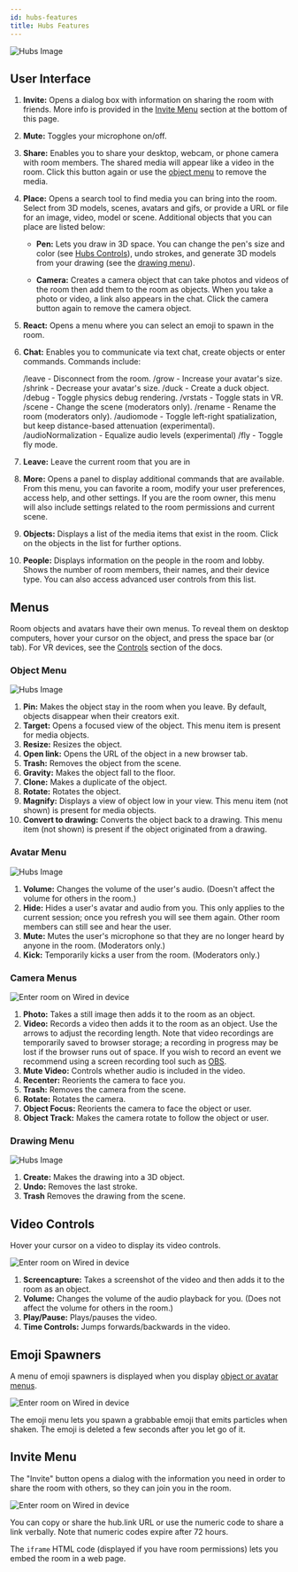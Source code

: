 ```yaml
---
id: hubs-features
title: Hubs Features
---
```


![Hubs Image](img/hubs-user-interface.png)

## User Interface

1. __Invite:__ Opens a dialog box with information on sharing the room with friends. More info is provided in the [Invite Menu](./hubs-features.html#invite-menu) section at the bottom of this page.

2. __Mute:__ Toggles your microphone on/off.

3. __Share:__ Enables you to share your desktop, webcam, or phone camera with room members. The shared media will appear like a video in the room. Click this button again or use the [object menu](./hubs-features.html#object-menu) to remove the media.

4. __Place:__ Opens a search tool to find media you can bring into the room. Select from 3D models, scenes, avatars and gifs, or provide a URL or file for an image, video, model or scene. Additional objects that you can place are listed below: 

    * __Pen:__ Lets you draw in 3D space. You can change the pen's size and color (see [Hubs Controls](./hubs-controls.html)), undo strokes, and generate 3D models from your drawing (see the [drawing menu](./hubs-features.html#drawing-menu)).

    * __Camera:__ Creates a camera object that can take photos and videos of the room then add them to the room as objects. When you take a photo or video, a link also appears in the chat. Click the camera button again to remove the camera object.

5. __React:__ Opens a menu where you can select an emoji to spawn in the room.

6. __Chat:__ Enables you to communicate via text chat, create objects or enter commands. Commands include:


    /leave - Disconnect from the room.
    /grow - Increase your avatar's size.
    /shrink - Decrease your avatar's size.
    /duck - Create a duck object.
    /debug - Toggle physics debug rendering.
    /vrstats - Toggle stats in VR.
    /scene <scene url> - Change the scene (moderators only).
    /rename <new name> - Rename the room (moderators only).
    /audiomode - Toggle left-right spatialization, but keep distance-based attenuation (experimental).
    /audioNormalization <factor> - Equalize audio levels (experimental)
    /fly - Toggle fly mode.

7. __Leave:__ Leave the current room that you are in 

8. __More:__ Opens a panel to display additional commands that are available. From this menu, you can favorite a room, modify your user preferences, access help, and other settings. If you are the room owner, this menu will also include settings related to the room permissions and current scene.

9. __Objects:__ Displays a list of the media items that exist in the room. Click on the objects in the list for further options.

10. __People:__ Displays information on the people in the room and lobby. Shows the number of room members, their names, and their device type. You can also access advanced user controls from this list.

## Menus 

Room objects and avatars have their own menus. To reveal them on desktop computers, hover your cursor on the object, and press the space bar (or tab). For VR devices, see the [Controls](./hubs-controls.html) section of the docs. 
 
### Object Menu

![Hubs Image](img/hubs-object-menu.jpeg)

1. __Pin:__  Makes the object stay in the room when you leave. By default, objects disappear when their creators exit.
2. __Target:__ Opens a focused view of the object. This menu item is present for media objects.
3. __Resize:__ Resizes the object.
4. __Open link:__ Opens the URL of the object in a new browser tab.
5. __Trash:__ Removes the object from the scene.
6. __Gravity:__ Makes the object fall to the floor.
7. __Clone:__ Makes a duplicate of the object.
8. __Rotate:__ Rotates the object.
9. __Magnify:__ Displays  a view of object low in your view. This menu item (not shown) is present for media objects.
10. __Convert to drawing:__ Converts the object back to a drawing. This menu item (not shown) is present if the object originated from a drawing.


### Avatar Menu

![Hubs Image](img/hubs-avatar-menu.jpeg)

1. __Volume:__ Changes the volume of the user's audio. (Doesn't affect the volume for others in the room.)
2. __Hide:__ Hides a user's avatar and audio from you. This only applies to the current session; once you refresh you will see them again. Other room members can still see and hear the user.
3. __Mute:__ Mutes the user's microphone so that they are no longer heard by anyone in the room. (Moderators only.)
4. __Kick:__ Temporarily kicks a user from the room. (Moderators only.)

### Camera Menus

![Enter room on Wired in device](img/hubs-camera-menu.jpeg)

1. __Photo:__ Takes a still image then adds it to the room as an object.
2. __Video:__ Records a video then adds it to the room as an object. Use the arrows to adjust the recording length. Note that video recordings are temporarily saved to browser storage; a recording in progress may be lost if the browser runs out  of space. If you wish to record an event we recommend using a screen recording tool such as [OBS](https://obsproject.com/).
3. __Mute Video:__ Controls whether audio is included in the video.
4. __Recenter:__ Reorients the camera to face you.
5. __Trash:__ Removes the camera from the scene.
6. __Rotate:__ Rotates the camera.
7. __Object Focus:__ Reorients the camera to face the object or user.
8. __Object Track:__ Makes the camera rotate to follow the object or user.


### Drawing Menu

![Hubs Image](img/hubs-drawing-menu.jpeg)

1. __Create:__ Makes the drawing into a 3D object.
2. __Undo:__ Removes the last stroke.
3. __Trash__ Removes the drawing from the scene.


## Video Controls

Hover your cursor on a video to display its video controls.

![Enter room on Wired in device](img/hubs-media-controls.jpeg)
1. __Screencapture:__ Takes a screenshot of the video and then adds it to the room as an object.
2. __Volume:__ Changes the volume of the audio playback for you. (Does not affect the volume for others in the room.)
3. __Play/Pause:__ Plays/pauses the video.
4. __Time Controls:__ Jumps forwards/backwards in the video.


## Emoji Spawners

A menu of emoji spawners is displayed when you display [object or avatar menus](./hubs-features.html#menus).

![Enter room on Wired in device](img/hubs-emoji-spawners.jpeg)

The emoji menu lets you spawn a grabbable emoji that emits particles when shaken. The emoji is deleted a few seconds after you let go of it.


## Invite Menu

The "Invite" button opens a dialog with the information you need in order to share the room with others, so they can join you in the room.

![Enter room on Wired in device](img/hubs-invite-dialogue.PNG)

You can copy or share the hub.link URL or use the numeric code to share a link verbally. Note that numeric codes expire after 72 hours.

The `iframe` HTML code (displayed if you have room permissions) lets you embed the room in a web page.

<!-- The "notify me" checkbox (displayed if you have room permissions) enables you to sign up for notifications that alert you when another user enters the room. You can sign up for notifications on your phone or desktop. You do not need to remain in the room to receive notifications. -->
